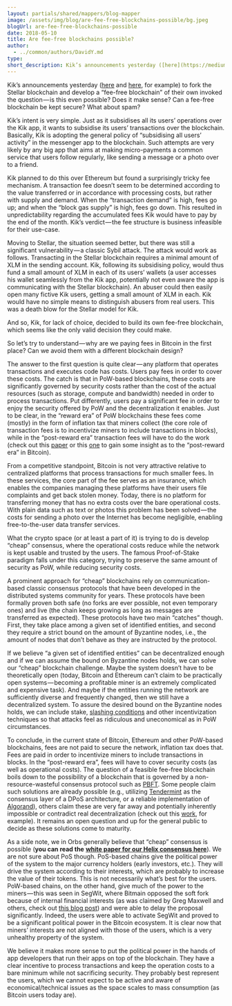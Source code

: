 ```yaml
---
layout: partials/shared/mappers/blog-mapper
image: /assets/img/blog/are-fee-free-blockchains-possible/bg.jpeg
blogUrl: are-fee-free-blockchains-possible
date: 2018-05-10
title: Are fee-free blockchains possible?
author:
  - ../common/authors/DavidY.md
type:
short_description: Kik’s announcements yesterday ([here](https://medium.com/kinfoundation/kin-blockchain-taking-fate-into-our-own-hands-f5bdfa759502) and [here](https://www.coindesk.com/chain-mobile-app-kik-fork-stellar-fee-free-blockchain/), for example) to fork the Stellar blockchain and develop a “fee-free blockchain” of their own invoked the question — is this even possible? Does it make sense? Can a fee-free blockchain be kept secure? What about spam?
---
```


Kik’s announcements yesterday ([here](https://medium.com/kinfoundation/kin-blockchain-taking-fate-into-our-own-hands-f5bdfa759502) and [here](https://www.coindesk.com/chain-mobile-app-kik-fork-stellar-fee-free-blockchain/), for example) to fork the Stellar blockchain and develop a “fee-free blockchain” of their own invoked the question — is this even possible? Does it make sense? Can a fee-free blockchain be kept secure? What about spam?

Kik’s intent is very simple. Just as it subsidises all its users’ operations over the Kik app, it wants to subsidise its users’ transactions over the blockchain. Basically, Kik is adopting the general policy of “subsidising all users’ activity” in the messenger app to the blockchain. Such attempts are very likely by any big app that aims at making micro-payments a common service that users follow regularly, like sending a message or a photo over to a friend.

Kik planned to do this over Ethereum but found a surprisingly tricky fee mechanism. A transaction fee doesn’t seem to be determined according to the value transferred or in accordance with processing costs, but rather with supply and demand. When the “transaction demand” is high, fees go up; and when the “block gas supply” is high, fees go down. This resulted in unpredictability regarding the accumulated fees Kik would have to pay by the end of the month. Kik’s verdict — the fee structure is business infeasible for their use-case.

Moving to Stellar, the situation seemed better, but there was still a significant vulnerability — a classic Sybil attack. The attack would work as follows. Transacting in the Stellar blockchain requires a minimal amount of XLM in the sending account. Kik, following its subsidising policy, would thus fund a small amount of XLM in each of its users’ wallets (a user accesses his wallet seamlessly from the Kik app, potentially not even aware the app is communicating with the Stellar blockchain). An abuser could then easily open many fictive Kik users, getting a small amount of XLM in each. Kik would have no simple means to distinguish abusers from real users. This was a death blow for the Stellar model for Kik.

And so, Kik, for lack of choice, decided to build its own fee-free blockchain, which seems like the only valid decision they could make.

So let’s try to understand — why are we paying fees in Bitcoin in the first place? Can we avoid them with a different blockchain design?

The answer to the first question is quite clear — any platform that operates transactions and executes code has costs. Users pay fees in order to cover these costs. The catch is that in PoW-based blockchains, these costs are significantly governed by security costs rather than the cost of the actual resources (such as storage, compute and bandwidth) needed in order to process transactions. Put differently, users pay a significant fee in order to enjoy the security offered by PoW and the decentralization it enables. Just to be clear, in the “reward era” of PoW blockchains these fees come (mostly) in the form of inflation tax that miners collect (the core role of transaction fees is to incentivize miners to include transactions in blocks), while in the “post-reward era” transaction fees will have to do the work (check out this [paper](https://www.cs.princeton.edu/~smattw/CKWN-CCS16.pdf) or this [one](https://arxiv.org/pdf/1709.08881.pdf) to gain some insight as to the “post-reward era” in Bitcoin).

From a competitive standpoint, Bitcoin is not very attractive relative to centralized platforms that process transactions for much smaller fees. In these services, the core part of the fee serves as an insurance, which enables the companies managing these platforms have their users file complaints and get back stolen money. Today, there is no platform for transferring money that has no extra costs over the bare operational costs. With plain data such as text or photos this problem has been solved — the costs for sending a photo over the Internet has become negligible, enabling free-to-the-user data transfer services.

What the crypto space (or at least a part of it) is trying to do is develop “cheap” consensus, where the operational costs reduce while the network is kept usable and trusted by the users. The famous Proof-of-Stake paradigm falls under this category, trying to preserve the same amount of security as PoW, while reducing security costs.

A prominent approach for “cheap” blockchains rely on communication-based classic consensus protocols that have been developed in the distributed systems community for years. These protocols have been formally proven both safe (no forks are ever possible, not even temporary ones) and live (the chain keeps growing as long as messages are transferred as expected). These protocols have two main “catches” though. First, they take place among a given set of identified entities, and second they require a strict bound on the amount of Byzantine nodes, i.e., the amount of nodes that don’t behave as they are instructed by the protocol.

If we believe “a given set of identified entities” can be decentralized enough and if we can assume the bound on Byzantine nodes holds, we can solve our “cheap” blockchain challenge. Maybe the system doesn’t have to be theoretically open (today, Bitcoin and Ethereum can’t claim to be practically open systems — becoming a profitable miner is an extremely complicated and expensive task). And maybe if the entities running the network are sufficiently diverse and frequently changed, then we still have a decentralized system. To assure the desired bound on the Byzantine nodes holds, we can include stake, [slashing conditions](https://blog.ethereum.org/2014/01/15/slasher-a-punitive-proof-of-stake-algorithm/) and other incentivization techniques so that attacks feel as ridiculous and uneconomical as in PoW circumstances.

To conclude, in the current state of Bitcoin, Ethereum and other PoW-based blockchains, fees are not paid to secure the network, inflation tax does that. Fees are paid in order to incentivize miners to include transactions in blocks. In the “post-reward era”, fees will have to cover security costs (as well as operational costs). The question of a feasible fee-free blockchain boils down to the possibility of a blockchain that is governed by a non-resource-wasteful consensus protocol such as [PBFT](http://pmg.csail.mit.edu/papers/osdi99.pdf). Some people claim such solutions are already possible (e.g., utilizing [Tendermint](https://atrium.lib.uoguelph.ca/xmlui/bitstream/handle/10214/9769/Buchman_Ethan_201606_MAsc.pdf?sequence=7&isAllowed=y) as the consensus layer of a DPoS architecture, or a reliable implementation of [Algorand](https://arxiv.org/pdf/1607.01341.pdf)), others claim these are very far away and potentially inherently impossible or contradict real decentralization (check out this [work](https://download.wpsoftware.net/bitcoin/pos.pdf), for example). It remains an open question and up for the general public to decide as these solutions come to maturity.

As a side note, we in Orbs generally believe that “cheap” consensus is possible (**you can read the** [**white paper for our Helix consensus here**](https://orbs.site.strattic.io/white-papers/helix-consensus-whitepaper/)). We are not sure about PoS though. PoS-based chains give the political power of the system to the major currency holders (early investors, etc.). They will drive the system according to their interests, which are probably to increase the value of their tokens. This is not necessarily what’s best for the users. PoW-based chains, on the other hand, give much of the power to the miners — this was seen in SegWit, where Bitmain opposed the soft fork because of internal financial interests (as was claimed by Greg Maxwell and others, check out [this blog post](https://medium.com/@WhalePanda/asicboost-the-reason-why-bitmain-blocked-segwit-901fd346ee9f)) and were able to delay the proposal significantly. Indeed, the users were able to activate SegWit and proved to be a significant political power in the Bitcoin ecosystem. It is clear now that miners’ interests are not aligned with those of the users, which is a very unhealthy property of the system.

We believe it makes more sense to put the political power in the hands of app developers that run their apps on top of the blockchain. They have a clear incentive to process transactions and keep the operation costs to a bare minimum while not sacrificing security. They probably best represent the users, which we cannot expect to be active and aware of economical/technical issues as the space scales to mass consumption (as Bitcoin users today are).
